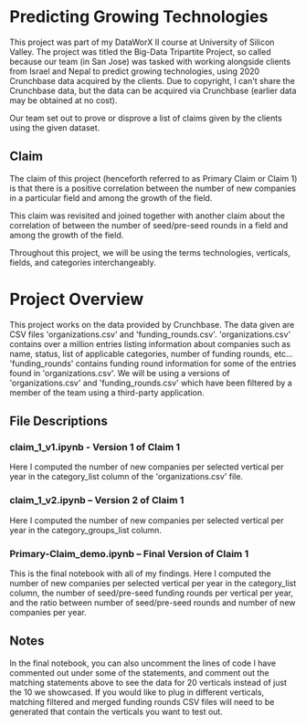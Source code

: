 # Predicting Growing Technologies
This project was part of my DataWorX II course at University of Silicon Valley. The project was titled the Big-Data Tripartite Project, so called because our team (in San Jose) was tasked with working alongside clients from Israel and Nepal to predict growing technologies, using 2020 Crunchbase data acquired by the clients. Due to copyright, I can't share the Crunchbase data, but the data can be acquired via Crunchbase (earlier data may be obtained at no cost).

Our team set out to prove or disprove a list of claims given by the clients using the given dataset.

## Claim
The claim of this project (henceforth referred to as Primary Claim or Claim 1) is that there is a positive correlation between the number of new companies in a particular field and among the growth of the field. 

This claim was revisited and joined together with another claim about the correlation of between the number of seed/pre-seed rounds in a field and among the growth of the field. 

Throughout this project, we will be using the terms technologies, verticals, fields, and categories interchangeably.

# Project Overview
This project works on the data provided by Crunchbase. The data given are CSV files 'organizations.csv' and 'funding_rounds.csv'. 'organizations.csv' contains over a million entries listing information about companies such as name, status, list of applicable categories, number of funding rounds, etc... 'funding_rounds' contains funding round information for some of the entries found in 'organizations.csv'. We will be using a versions of 'organizations.csv' and 'funding_rounds.csv' which have been filtered by a member of the team using a third-party application.


## File Descriptions
### claim_1_v1.ipynb - Version 1 of Claim 1
Here I computed the number of new companies per selected vertical per year in the category_list column of the 'organizations.csv' file.

### claim_1_v2.ipynb – Version 2 of Claim 1
Here I computed the number of new companies per selected vertical per year in the category_groups_list column.

### Primary-Claim_demo.ipynb – Final Version of Claim 1
This is the final notebook with all of my findings. Here I computed the number of new companies per selected vertical per year in the category_list column, the number of seed/pre-seed funding rounds per vertical per year, and the ratio between number of seed/pre-seed rounds and number of new companies per year. 

## Notes
In the final notebook, you can also uncomment the lines of code I have commented out under some of the statements, and comment out the matching statements above to see the data for 20 verticals instead of just the 10 we showcased. If you would like to plug in different verticals, matching filtered and merged funding rounds CSV files will need to be generated that contain the verticals you want to test out.